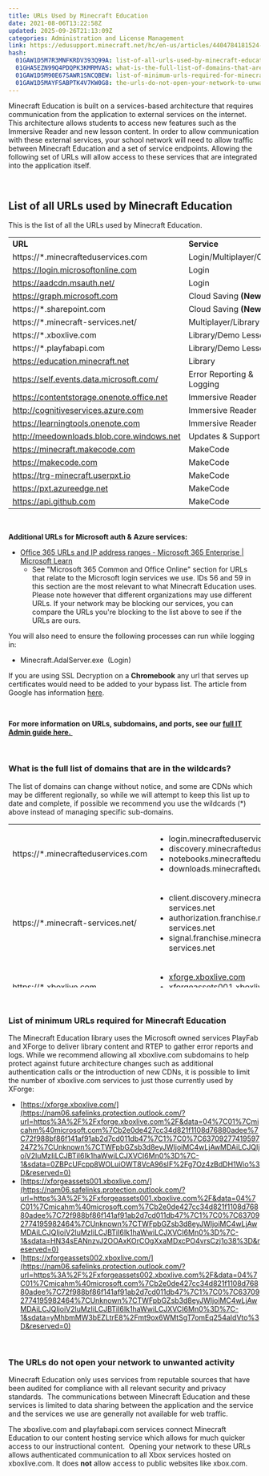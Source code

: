 ```yaml
---
title: URLs Used by Minecraft Education
date: 2021-08-06T13:22:58Z
updated: 2025-09-26T21:13:09Z
categories: Administration and License Management
link: https://edusupport.minecraft.net/hc/en-us/articles/4404784181524-URLs-Used-by-Minecraft-Education
hash:
  01GAW1D5M7R3MNFKRDV393Q99A: list-of-all-urls-used-by-minecraft-education
  01GHA5EZN99Q4PDQPK3KMRMVAS: what-is-the-full-list-of-domains-that-are-in-the-wildcards
  01GAW1D5M90E67SAWR1SNCQBEW: list-of-minimum-urls-required-for-minecraft-education
  01GAW1D5MAYFSABPTK4V7KW0G8: the-urls-do-not-open-your-network-to-unwanted-activity
---
```


Minecraft Education is built on a services-based architecture that requires communication from the application to external services on the internet. This architecture allows students to access new features such as the Immersive Reader and new lesson content. In order to allow communication with these external services, your school network will need to allow traffic between Minecraft Education and a set of service endpoints. Allowing the following set of URLs will allow access to these services that are integrated into the application itself.

 

## List of all URLs used by Minecraft Education

This is the list of all the URLs used by Minecraft Education.

|                                           |                           |
|-------------------------------------------|---------------------------|
| **URL**                                   | **Service**               |
| https://\*.minecrafteduservices.com       | Login/Multiplayer/Coding  |
| https://login.microsoftonline.com         | Login                     |
| https://aadcdn.msauth.net/                | Login                     |
| https://graph.microsoft.com               | Cloud Saving **(New)**    |
| https://\*.sharepoint.com                 | Cloud Saving **(New)**    |
| https://\*.minecraft-services.net/        | Multiplayer/Library       |
| https://\*.xboxlive.com                   | Library/Demo Lesson       |
| https://\*.playfabapi.com                 | Library/Demo Lesson       |
| https://education.minecraft.net           | Library                   |
| https://self.events.data.microsoft.com/   | Error Reporting & Logging |
| https://contentstorage.onenote.office.net | Immersive Reader          |
| http://cognitiveservices.azure.com        | Immersive Reader          |
| https://learningtools.onenote.com         | Immersive Reader          |
| http://meedownloads.blob.core.windows.net | Updates & Support files   |
| https://minecraft.makecode.com            | MakeCode                  |
| https://makecode.com                      | MakeCode                  |
| https://trg-minecraft.userpxt.io          | MakeCode                  |
| https://pxt.azureedge.net                 | MakeCode                  |
| https://api.github.com                    | MakeCode                  |

 

**Additional URLs for Microsoft auth & Azure services:**

- [Office 365 URLs and IP address ranges - Microsoft 365 Enterprise \| Microsoft Learn](https://learn.microsoft.com/en-us/microsoft-365/enterprise/urls-and-ip-address-ranges?view=o365-worldwide)
  - See "Microsoft 365 Common and Office Online" section for URLs that relate to the Microsoft login services we use. IDs 56 and 59 in this section are the most relevant to what Minecraft Education uses. Please note however that different organizations may use different URLs. If your network may be blocking our services, you can compare the URLs you're blocking to the list above to see if the URLs are ours. 

You will also need to ensure the following processes can run while logging in:

- Minecraft.AdalServer.exe  (Login)

If you are using SSL Decryption on a **Chromebook** any url that serves up certificates would need to be added to your bypass list. The article from Google has information [here](https://support.google.com/chrome/a/answer/6334001?hl=en&ref_topic=3504941#zippy=%2Chostname-allowlist-for-chrome-devices-using-chrome-extensions-and-apps-chrome-web-store%2Chostname-allowlist-for-chrome-devices-using-android-apps-google-play-store).

 

**For more information on URLs, subdomains, and ports, see our [full IT Admin guide here. ](./FAQ-IT-Admin-Guide.md)**

 

### What is the full list of domains that are in the wildcards?

The list of domains can change without notice, and some are CDNs which may be different regionally, so while we will attempt to keep this list up to date and complete, if possible we recommend you use the wildcards (\*) above instead of managing specific sub-domains.

<table style="height: 326px;" width="558">
<colgroup>
<col style="width: 50%" />
<col style="width: 50%" />
</colgroup>
<tbody>
<tr style="height: 89px;">
<td style="height: 89px; width: 252.6px"><p>https://*.minecrafteduservices.com</p></td>
<td style="height: 89px; width: 299.413px"><ul>
<li>login.minecrafteduservices.com</li>
<li>discovery.minecrafteduservices.com</li>
<li>notebooks.minecrafteduservices.com</li>
<li>downloads.minecrafteduservices.com</li>
</ul></td>
</tr>
<tr style="height: 134px;">
<td style="height: 134px; width: 252.6px"><p>https://*.minecraft-services.net/</p></td>
<td style="height: 134px; width: 299.413px"><ul>
<li>client.discovery.minecraft-services.net</li>
<li>authorization.franchise.minecraft-services.net</li>
<li>signal.franchise.minecraft-services.net</li>
</ul></td>
</tr>
<tr style="height: 81px;">
<td style="height: 81px; width: 252.6px"><p>https://*.xboxlive.com</p></td>
<td style="height: 81px; width: 299.413px"><ul>
<li><a href="https://nam06.safelinks.protection.outlook.com/?url=https%3A%2F%2Fxforge.xboxlive.com%2F&amp;data=04%7C01%7Cmicahm%40microsoft.com%7Cb2e0de427cc34d821f1108d76880adee%7C72f988bf86f141af91ab2d7cd011db47%7C1%7C0%7C637092774195972472%7CUnknown%7CTWFpbGZsb3d8eyJWIjoiMC4wLjAwMDAiLCJQIjoiV2luMzIiLCJBTiI6Ik1haWwiLCJXVCI6Mn0%3D%7C-1&amp;sdata=0ZBPcUFcpp8WOLuiOWT8VcA96sIF%2Fg7Oz4zBdDH1Wio%3D&amp;reserved=0">xforge.xboxlive.com</a></li>
<li><a href="https://nam06.safelinks.protection.outlook.com/?url=https%3A%2F%2Fxforgeassets001.xboxlive.com%2F&amp;data=04%7C01%7Cmicahm%40microsoft.com%7Cb2e0de427cc34d821f1108d76880adee%7C72f988bf86f141af91ab2d7cd011db47%7C1%7C0%7C637092774195982464%7CUnknown%7CTWFpbGZsb3d8eyJWIjoiMC4wLjAwMDAiLCJQIjoiV2luMzIiLCJBTiI6Ik1haWwiLCJXVCI6Mn0%3D%7C-1&amp;sdata=HN34sEANnzvJ2OOAxKOrCOgXxaMDxcPO4vrsCzj1o38%3D&amp;reserved=0">xforgeassets001.xboxlive.com</a></li>
<li><a href="https://nam06.safelinks.protection.outlook.com/?url=https%3A%2F%2Fxforgeassets002.xboxlive.com%2F&amp;data=04%7C01%7Cmicahm%40microsoft.com%7Cb2e0de427cc34d821f1108d76880adee%7C72f988bf86f141af91ab2d7cd011db47%7C1%7C0%7C637092774195982464%7CUnknown%7CTWFpbGZsb3d8eyJWIjoiMC4wLjAwMDAiLCJQIjoiV2luMzIiLCJBTiI6Ik1haWwiLCJXVCI6Mn0%3D%7C-1&amp;sdata=yMhbmMW3bEZLtrE8%2Fmt9ox6WMtSgT7omEq254aIdVto%3D&amp;reserved=0">xforgeassets002.xboxlive.com</a></li>
</ul></td>
</tr>
<tr style="height: 22px;">
<td style="height: 22px; width: 252.6px"><p>https://*.playfabapi.com</p></td>
<td style="height: 22px; width: 299.413px"><ul>
<li>6955f.playfabapi.com</li>
</ul></td>
</tr>
</tbody>
</table>

 

### List of minimum URLs required for Minecraft Education

The Minecraft Education library uses the Microsoft owned services PlayFab and XForge to deliver library content and RTEP to gather error reports and logs. While we recommend allowing all xboxlive.com subdomains to help protect against future architecture changes such as additional authentication calls or the introduction of new CDNs, it is possible to limit the number of xboxlive.com services to just those currently used by XForge:

- [https://xforge.xboxlive.com/](https://nam06.safelinks.protection.outlook.com/?url=https%3A%2F%2Fxforge.xboxlive.com%2F&data=04%7C01%7Cmicahm%40microsoft.com%7Cb2e0de427cc34d821f1108d76880adee%7C72f988bf86f141af91ab2d7cd011db47%7C1%7C0%7C637092774195972472%7CUnknown%7CTWFpbGZsb3d8eyJWIjoiMC4wLjAwMDAiLCJQIjoiV2luMzIiLCJBTiI6Ik1haWwiLCJXVCI6Mn0%3D%7C-1&sdata=0ZBPcUFcpp8WOLuiOWT8VcA96sIF%2Fg7Oz4zBdDH1Wio%3D&reserved=0)
- [https://xforgeassets001.xboxlive.com/](https://nam06.safelinks.protection.outlook.com/?url=https%3A%2F%2Fxforgeassets001.xboxlive.com%2F&data=04%7C01%7Cmicahm%40microsoft.com%7Cb2e0de427cc34d821f1108d76880adee%7C72f988bf86f141af91ab2d7cd011db47%7C1%7C0%7C637092774195982464%7CUnknown%7CTWFpbGZsb3d8eyJWIjoiMC4wLjAwMDAiLCJQIjoiV2luMzIiLCJBTiI6Ik1haWwiLCJXVCI6Mn0%3D%7C-1&sdata=HN34sEANnzvJ2OOAxKOrCOgXxaMDxcPO4vrsCzj1o38%3D&reserved=0)
- [https://xforgeassets002.xboxlive.com/](https://nam06.safelinks.protection.outlook.com/?url=https%3A%2F%2Fxforgeassets002.xboxlive.com%2F&data=04%7C01%7Cmicahm%40microsoft.com%7Cb2e0de427cc34d821f1108d76880adee%7C72f988bf86f141af91ab2d7cd011db47%7C1%7C0%7C637092774195982464%7CUnknown%7CTWFpbGZsb3d8eyJWIjoiMC4wLjAwMDAiLCJQIjoiV2luMzIiLCJBTiI6Ik1haWwiLCJXVCI6Mn0%3D%7C-1&sdata=yMhbmMW3bEZLtrE8%2Fmt9ox6WMtSgT7omEq254aIdVto%3D&reserved=0)

 

### The URLs do not open your network to unwanted activity

Minecraft Education only uses services from reputable sources that have been audited for compliance with all relevant security and privacy standards.  The communications between Minecraft Education and these services is limited to data sharing between the application and the service and the services we use are generally not available for web traffic.  

The xboxlive.com and playfabapi.com services connect Minecraft Education to our content hosting service which allows for much quicker access to our instructional content.  Opening your network to these URLs allows authenticated communication to all Xbox services hosted on xboxlive.com. It does **not** allow access to public websites like xbox.com.
